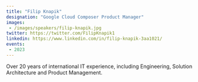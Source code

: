 ```yaml
---
title: "Filip Knapik"
designation: "Google Cloud Composer Product Manager"
images:
 - /images/speakers/filip-knapik.jpg
twitter: https://twitter.com/FilipKnapik1
linkedin: https://www.linkedin.com/in/filip-knapik-3aa1021/
events:
 - 2023
---
```


Over 20 years of international IT experience, including Engineering, Solution Architecture and Product Management.  
